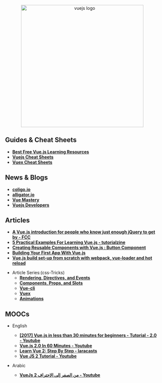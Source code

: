 <p align="center">
  <img width="400" src="https://upload.wikimedia.org/wikipedia/commons/5/53/Vue.js_Logo.svg"  alt="vuejs logo">
</p>


## Guides & Cheat Sheets

+ **[Best Free Vue.js Learning Resources](http://whatpixel.com/vuejs-learning-resources/)**
+ **[Vuejs Cheat Sheets](https://vuejs-tips.github.io/cheatsheet/)**
+ **[Vuex Cheat Sheets](https://vuejs-tips.github.io/vuex-cheatsheet/)**


## News & Blogs

+ **[coligo.io](https://coligo.io/)**
+ **[alligator.io](https://alligator.io/vuejs/)**
+ **[Vue Mastery](https://medium.com/vue-mastery)**
+ **[Vuejs Developers](https://vuejsdevelopers.com/)**


## Articles

+ **[A Vue.js introduction for people who know just enough jQuery to get by - FCC](https://medium.freecodecamp.com/vue-js-introduction-for-people-who-know-just-enough-jquery-to-get-by-eab5aa193d77)**
+ **[5 Practical Examples For Learning Vue.js - tutorialzine](https://tutorialzine.com/2016/03/5-practical-examples-for-learning-vue-js)**
+ **[Creating Reusable Components with Vue.js : Button Component](https://codeburst.io/creating-reusable-components-with-vue-js-button-component-503167facfde)**
+ **[Building Your First App With Vue.js](https://tutorialzine.com/2016/08/building-your-first-app-with-vue-js)**
+ **[Vue.js build set-up from scratch with webpack, vue-loader and hot reload](https://skyronic.com/blog/vue-project-scratch)**

- Article Series:(css-Tricks)
  + **[Rendering, Directives, and Events](https://css-tricks.com/intro-to-vue-1-rendering-directives-events/)**
  + **[Components, Props, and Slots](https://css-tricks.com/intro-to-vue-2-components-props-slots/)**
  + **[Vue-cli](https://css-tricks.com/intro-to-vue-3-vue-cli-lifecycle-hooks/)**
  + **[Vuex](https://css-tricks.com/intro-to-vue-4-vuex/)**
  + **[Animations](https://css-tricks.com/intro-to-vue-5-animations/)**


## MOOCs

- English
  + **[[2017] Vue.js in less than 30 minutes for beginners - Tutorial - 2.0 - Youtube](https://www.youtube.com/watch?v=VPUdtEf3oXI&t=29s)**
  + **[Vue.js 2.0 In 60 Minutes - Youtube](https://www.youtube.com/watch?v=z6hQqgvGI4Y&t=464s)**
  + **[Learn Vue 2: Step By Step - laracasts](https://laracasts.com/series/learn-vue-2-step-by-step)**
  + **[Vue JS 2 Tutorial - Youtube](https://www.youtube.com/playlist?list=PL4cUxeGkcC9gQcYgjhBoeQH7wiAyZNrYa)**

- Arabic
  + **[VueJs 2 من الصفر إلى الإحتراف - Youtube](https://www.youtube.com/playlist?list=PL1FWK-sgJ9eljz7Tm5SSUcCt5sxmwoFlC)**
